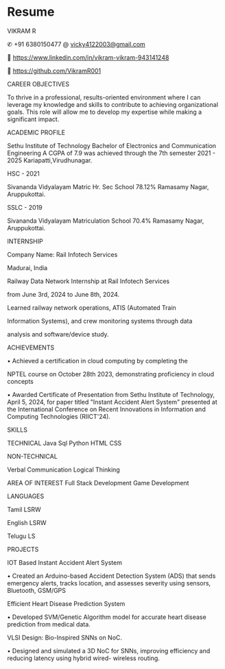 # Resume

VIKRAM R

✆ +91 6380150477 
@ vicky4122003@gmail.com

🔗 https://www.linkedin.com/in/vikram-vikram-943141248

🔗 https://github.com/VikramR001

CAREER OBJECTIVES

To thrive in a professional, results-oriented environment where I can leverage my knowledge and skills to contribute to achieving organizational goals. This role will allow me to develop my expertise while making a significant impact.

ACADEMIC PROFILE

Sethu Institute of Technology
Bachelor of Electronics and Communication Engineering
A CGPA of 7.9 was achieved through the 7th semester
2021 - 2025 Kariapatti,Virudhunagar.

HSC - 2021

Sivananda Vidyalayam Matric Hr. Sec School 78.12%
Ramasamy Nagar, Aruppukottai.

SSLC - 2019

Sivananda Vidyalayam Matriculation School 70.4%
Ramasamy Nagar, Aruppukottai.

INTERNSHIP

Company Name: Rail Infotech Services

Madurai, India

Railway Data Network Internship at Rail Infotech Services 

from June 3rd, 2024 to June 8th, 2024.

Learned railway network operations, ATIS (Automated Train 

Information Systems), and crew monitoring systems through data 

analysis and software/device study.

ACHIEVEMENTS

• Achieved a certification in cloud computing by completing the 

NPTEL course on October 28th 2023, demonstrating proficiency in cloud concepts

• Awarded Certificate of Presentation from Sethu Institute of Technology, April 5, 2024, for paper titled "Instant Accident Alert System" presented at the International Conference on Recent Innovations in Information and Computing Technologies (RIICT'24).

SKILLS

 TECHNICAL
 Java
 Sql
 Python
 HTML 
 CSS

 NON-TECHNICAL

Verbal Communication 
Logical Thinking 

AREA OF INTEREST
Full Stack Development 
Game Development 

LANGUAGES

Tamil LSRW

English LSRW

Telugu LS

PROJECTS

IOT Based Instant Accident Alert System

• Created an Arduino-based Accident Detection System (ADS) that sends 
emergency alerts, tracks location, and 
assesses severity using sensors, 
Bluetooth, GSM/GPS

Efficient Heart Disease Prediction System

• Developed SVM/Genetic Algorithm
model for accurate heart disease 
prediction from medical data.

VLSI Design: Bio-Inspired SNNs on NoC.

• Designed and simulated a 3D NoC for 
SNNs, improving efficiency and 
reducing latency using hybrid wired-
wireless routing.
